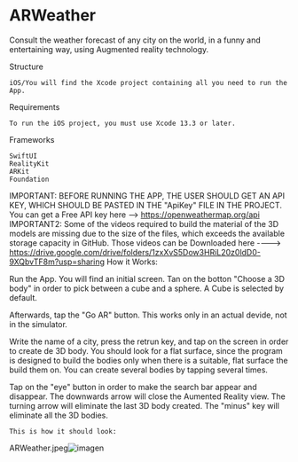 # ARWeather

Consult the weather forecast of any city on the world, in a funny and entertaining way, using Augmented reality technology. 

Structure

    iOS/You will find the Xcode project containing all you need to run the App. 

Requirements

    To run the iOS project, you must use Xcode 13.3 or later.

Frameworks

    SwiftUI
    RealityKit
    ARKit
    Foundation
    
 IMPORTANT: BEFORE RUNNING THE APP, THE USER SHOULD GET AN API KEY, WHICH SHOULD BE PASTED IN THE "ApiKey" FILE IN THE PROJECT. You can get a Free API key here --> https://openweathermap.org/api
 IMPORTANT2: Some of the videos required to build the material of the 3D models are missing due to the size of the files, which exceeds the available storage capacity in GitHub. Those videos can be Downloaded here ----> https://drive.google.com/drive/folders/1zxXvS5Dow3HRiL20z0ldD0-9XQbvTF8m?usp=sharing
How it Works:
                
Run the App. You will find an initial screen. Tan on the botton "Choose a 3D body" in order to pick between a cube and a sphere. A Cube is selected by default. 

Afterwards, tap the "Go AR" button. This works only in an actual devide, not in the simulator. 

Write the name of a city, press the retrun key, and tap on the screen in order to create de 3D body. You should look for a flat surface, since the program is designed to build the bodies only when there is a suitable, flat surface the build them on. You can create several bodies by tapping several times.

Tap on the "eye" button in order to make the search bar appear and disappear. The downwards arrow will close the Aumented Reality view. The turning arrow will eliminate the last 3D body created. The "minus" key will eliminate all the 3D bodies. 
    
    This is how it should look: 
    
ARWeather.jpeg![imagen](https://user-images.githubusercontent.com/99818957/170265334-a4d1db1e-5159-4762-80a7-6b78bb2deb95.png)


 

